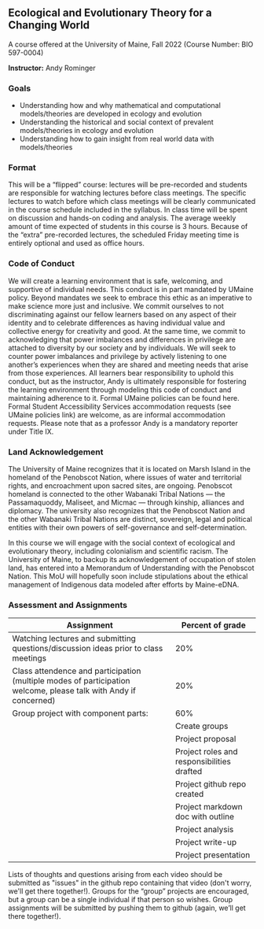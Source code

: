 ## Ecological and Evolutionary Theory for a Changing World

A course offered at the University of Maine, Fall 2022 (Course Number: BIO 597-0004)

**Instructor:** Andy Rominger

### Goals

- Understanding how and why mathematical and computational models/theories are developed in ecology and evolution 
- Understanding the historical and social context of prevalent models/theories in ecology and evolution
- Understanding how to gain insight from real world data with models/theories

### Format 

This will be a “flipped” course: lectures will be pre-recorded and students are responsible for watching lectures before class meetings.  The specific  lectures to watch before which class meetings will be clearly communicated in the course schedule included in the syllabus. In class time will be spent on discussion and hands-on coding and analysis.  The average weekly amount of time expected of students in this course is 3 hours.  Because of the “extra” pre-recorded lectures, the scheduled Friday meeting time is entirely optional and used as office hours.  


### Code of Conduct

We will create a learning environment that is safe, welcoming, and supportive of individual needs. This conduct is in part mandated by UMaine policy. Beyond mandates we seek to embrace this ethic as an imperative to make science more just and inclusive. We commit ourselves to not discriminating against our fellow learners based on any aspect of their identity and to celebrate differences as having individual value and collective energy for creativity and good. At the same time, we commit to acknowledging that power imbalances and differences in privilege are attached to diversity by our society and by individuals.  We will seek to counter power imbalances and privilege by actively listening to one another’s experiences when they are shared and meeting needs that arise from those experiences. All learners bear responsibility to uphold this conduct, but as the instructor, Andy is ultimately responsible for fostering the learning environment through modeling this code of conduct and maintaining adherence to it. Formal UMaine policies can be found here. Formal Student Accessibility Services accommodation requests (see UMaine policies link) are welcome, as are informal accommodation requests.  Please note that as a professor Andy is a mandatory reporter under Title IX.


### Land Acknowledgement

The University of Maine recognizes that it is located on Marsh Island in the homeland of the Penobscot Nation, where issues of water and territorial rights, and encroachment upon sacred sites, are ongoing. Penobscot homeland is connected to the other Wabanaki Tribal Nations — the Passamaquoddy, Maliseet, and Micmac — through kinship, alliances and diplomacy. The university also recognizes that the Penobscot Nation and the other Wabanaki Tribal Nations are distinct, sovereign, legal and political entities with their own powers of self-governance and self-determination.

In this course we will engage with the social context of ecological and evolutionary theory, including colonialism and scientific racism. The University of Maine, to backup its acknowledgement of occupation of stolen land, has entered into a Memorandum of Understanding with the Penobscot Nation.  This MoU will hopefully soon include stipulations about the ethical management of Indigenous data modeled after efforts by Maine-eDNA.


### Assessment and Assignments


| Assignment                              | Percent of grade                                        |
| ---------------------------------------------------------------------------------------------------------------- | ------------------------------------------ |
| Watching lectures and submitting questions/discussion ideas prior to class meetings                              | 20%                                        |
| Class attendence and participation (multiple modes of participation welcome, please talk with Andy if concerned) | 20%                                        |
| Group project with component parts:                                                                              | 60%                                        |
|                                                                                                                  | Create groups                              | (5%) |
|                                                                                                                  | Project proposal                           | (5%) |
|                                                                                                                  | Project roles and responsibilities drafted | (5%) |
|                                                                                                                  | Project github repo created                | (5%) |
|                                                                                                                  | Project markdown doc with outline          | (10%) |
|                                                                                                                  | Project analysis                           | (10%) |
|                                                                                                                  | Project write-up                           | (10%) |
|                                                                                                                  | Project presentation                       | (10%) |




Lists of thoughts and questions arising from each video should be submitted as "issues" in the github repo containing that video (don't worry, we'll get there together!). Groups for the “group” projects are encouraged, but a group can be a single individual if that person so wishes. Group assignments will be submitted by pushing them to github (again, we’ll get there together!).

